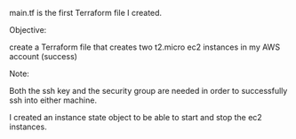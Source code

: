 main.tf is the first Terraform file I created. 


Objective:

create a Terraform file that creates two t2.micro ec2 instances in my AWS account (success)



Note: 

Both the ssh key and the security group are needed in order to successfully ssh into either machine.

I created an instance state object to be able to start and stop the ec2 instances.
